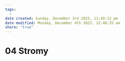 ```yaml
---
tags:
  - 
date created: Sunday, December 3rd 2023, 11:49:12 pm
date modified: Monday, December 4th 2023, 12:48:25 am
share: "true"
---
```


# 04 Stromy
